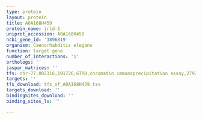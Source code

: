 ```yaml
---
type: protein
layout: protein
title: A0A168H459
protein_name: irld-1
uniprot_accession: A0A168H459
ncbi_gene_id: '3896819'
organism: Caenorhabditis elegans
function: target gene
number_of_interactions: '1'
orthologs: ''
jaspar_matrices: ''
tfs: nhr-77,O02316,191726,GTRD,chromatin immunoprecipitation assay,27924024%5Buid%5D,No
targets: ''
tfs_download: tfs_of_A0A168H459.tsv
targets_download: ''
bindingSites_download: ''
binding_sites_ls: ''

---
```

